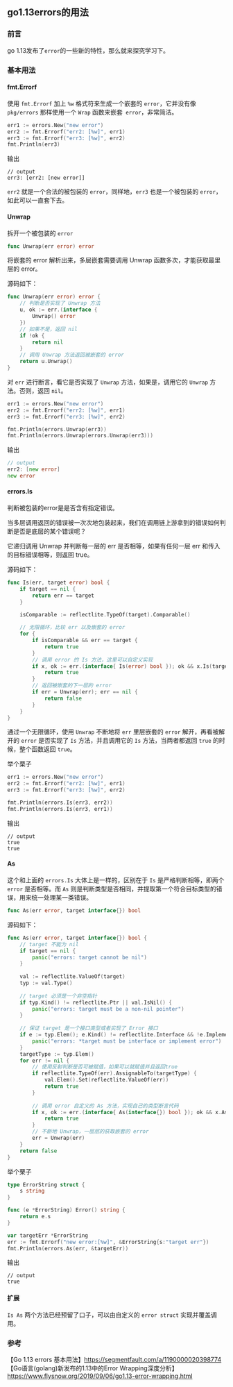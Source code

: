 ## go1.13errors的用法

### 前言

go 1.13发布了`error`的一些新的特性，那么就来探究学习下。

### 基本用法

#### fmt.Errorf

使用 `fmt.Errorf` 加上 `%w` 格式符来生成一个嵌套的 `error`，它并没有像 `pkg/errors` 那样使用一个 `Wrap` 函数来嵌套` error`，非常简洁。  

````go
err1 := errors.New("new error")
err2 := fmt.Errorf("err2: [%w]", err1)
err3 := fmt.Errorf("err3: [%w]", err2)
fmt.Println(err3)
````
输出
````
// output
err3: [err2: [new error]]
````
`err2` 就是一个合法的被包装的 `error`，同样地，`err3` 也是一个被包装的 `error`，如此可以一直套下去。  

#### Unwrap

拆开一个被包装的 `error`  

````go
func Unwrap(err error) error
````
将嵌套的 error 解析出来，多层嵌套需要调用 Unwrap 函数多次，才能获取最里层的 error。  

源码如下：  

````go
func Unwrap(err error) error {
    // 判断是否实现了 Unwrap 方法
	u, ok := err.(interface {
		Unwrap() error
	})
	// 如果不是，返回 nil
	if !ok {
		return nil
	}
	// 调用 Unwrap 方法返回被嵌套的 error
	return u.Unwrap()
}
````

对 `err` 进行断言，看它是否实现了 `Unwrap` 方法，如果是，调用它的 `Unwrap` 方法。否则，返回 `nil`。

````go
err1 := errors.New("new error")
err2 := fmt.Errorf("err2: [%w]", err1)
err3 := fmt.Errorf("err3: [%w]", err2)

fmt.Println(errors.Unwrap(err3))
fmt.Println(errors.Unwrap(errors.Unwrap(err3)))
````

输出

````go
// output
err2: [new error]
new error
````

#### errors.Is

判断被包装的error是是否含有指定错误。  

当多层调用返回的错误被一次次地包装起来，我们在调用链上游拿到的错误如何判断是否是底层的某个错误呢？  

它递归调用 Unwrap 并判断每一层的 err 是否相等，如果有任何一层 err 和传入的目标错误相等，则返回 true。  

源码如下：
````go
func Is(err, target error) bool {
	if target == nil {
		return err == target
	}

	isComparable := reflectlite.TypeOf(target).Comparable()
	
	// 无限循环，比较 err 以及嵌套的 error
	for {
		if isComparable && err == target {
			return true
		}
		// 调用 error 的 Is 方法，这里可以自定义实现
		if x, ok := err.(interface{ Is(error) bool }); ok && x.Is(target) {
			return true
		}
		// 返回被嵌套的下一层的 error
		if err = Unwrap(err); err == nil {
			return false
		}
	}
}
````
通过一个无限循环，使用 `Unwrap` 不断地将 `err` 里层嵌套的 `error` 解开，再看被解开的 `error` 是否实现了 `Is` 方法，并且调用它的 `Is` 方法，当两者都返回 `true` 的时候，整个函数返回 `true`。

举个栗子

````go
err1 := errors.New("new error")
err2 := fmt.Errorf("err2: [%w]", err1)
err3 := fmt.Errorf("err3: [%w]", err2)

fmt.Println(errors.Is(err3, err2))
fmt.Println(errors.Is(err3, err1))
````
输出
````
// output
true
true
````

#### As

这个和上面的 `errors.Is` 大体上是一样的，区别在于 `Is` 是严格判断相等，即两个 `error` 是否相等。而 `As` 则是判断类型是否相同，并提取第一个符合目标类型的错误，用来统一处理某一类错误。

````go
func As(err error, target interface{}) bool
````

源码如下：

````go
func As(err error, target interface{}) bool {
    // target 不能为 nil
	if target == nil {
		panic("errors: target cannot be nil")
	}
	
	val := reflectlite.ValueOf(target)
	typ := val.Type()
	
	// target 必须是一个非空指针
	if typ.Kind() != reflectlite.Ptr || val.IsNil() {
		panic("errors: target must be a non-nil pointer")
	}
	
	// 保证 target 是一个接口类型或者实现了 Error 接口
	if e := typ.Elem(); e.Kind() != reflectlite.Interface && !e.Implements(errorType) {
		panic("errors: *target must be interface or implement error")
	}
	targetType := typ.Elem()
	for err != nil {
	    // 使用反射判断是否可被赋值，如果可以就赋值并且返回true
		if reflectlite.TypeOf(err).AssignableTo(targetType) {
			val.Elem().Set(reflectlite.ValueOf(err))
			return true
		}
		
		// 调用 error 自定义的 As 方法，实现自己的类型断言代码
		if x, ok := err.(interface{ As(interface{}) bool }); ok && x.As(target) {
			return true
		}
		// 不断地 Unwrap，一层层的获取嵌套的 error
		err = Unwrap(err)
	}
	return false
}
````

举个栗子

````go
type ErrorString struct {
    s string
}

func (e *ErrorString) Error() string {
    return e.s
}

var targetErr *ErrorString
err := fmt.Errorf("new error:[%w]", &ErrorString{s:"target err"})
fmt.Println(errors.As(err, &targetErr))
````
输出
````
// output
true
````

#### 扩展

`Is As` 两个方法已经预留了口子，可以由自定义的 `error struct` 实现并覆盖调用。


### 参考
 
【Go 1.13 errors 基本用法】https://segmentfault.com/a/1190000020398774
【Go语言(golang)新发布的1.13中的Error Wrapping深度分析】https://www.flysnow.org/2019/09/06/go1.13-error-wrapping.html